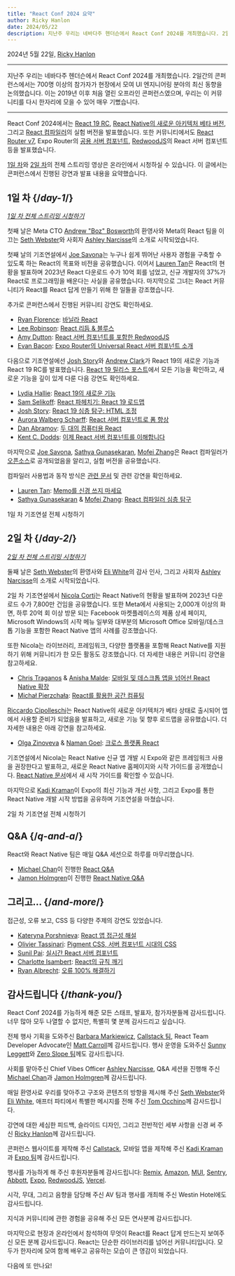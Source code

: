 ```yaml
---
title: "React Conf 2024 요약"
author: Ricky Hanlon
date: 2024/05/22
description: 지난주 우리는 네바다주 헨더슨에서 React Conf 2024를 개최했습니다. 2일간의 콘퍼런스에서는 700명 이상의 참가자가 현장에서 모여 UI 엔지니어링 분야의 최신 동향을 논의했습니다. 이 글에서는 콘퍼런스에서 진행된 강연과 발표 내용을 요약했습니다.
---
```


2024년 5월 22일, [Ricky Hanlon](https://twitter.com/rickhanlonii)

---

<Intro>

지난주 우리는 네바다주 헨더슨에서 React Conf 2024를 개최했습니다. 2일간의 콘퍼런스에서는 700명 이상의 참가자가 현장에서 모여 UI 엔지니어링 분야의 최신 동향을 논의했습니다. 이는 2019년 이후 처음 열린 오프라인 콘퍼런스였으며, 우리는 이 커뮤니티를 다시 한자리에 모을 수 있어 매우 기뻤습니다.

</Intro>

---

React Conf 2024에서는 [React 19 RC](/blog/2024/12/05/react-19), [React Native의 새로운 아키텍처 베타 버전](https://github.com/reactwg/react-native-new-architecture/discussions/189), 그리고 [React 컴파일러](/learn/react-compiler)의 실험 버전을 발표했습니다. 또한 커뮤니티에서도 [React Router v7](https://remix.run/blog/merging-remix-and-react-router), Expo Router의 [공용 서버 컴포넌트](https://www.youtube.com/watch?v=T8TZQ6k4SLE&t=20765s), [RedwoodJS](https://redwoodjs.com/blog/rsc-now-in-redwoodjs)의 React 서버 컴포넌트 등을 발표했습니다.

[1일 차](https://www.youtube.com/watch?v=T8TZQ6k4SLE)와 [2일 차](https://www.youtube.com/watch?v=0ckOUBiuxVY)의 전체 스트리밍 영상은 온라인에서 시청하실 수 있습니다. 이 글에서는 콘퍼런스에서 진행된 강연과 발표 내용을 요약했습니다.

## 1일 차 {/*day-1*/}

_[1일 차 전체 스트리밍 시청하기](https://www.youtube.com/watch?v=T8TZQ6k4SLE&t=973s)_

첫째 날은 Meta CTO [Andrew "Boz" Bosworth](https://www.threads.net/@boztank)의 환영사와 Meta의 React 팀을 이끄는 [Seth Webster](https://twitter.com/sethwebster)와 사회자 [Ashley Narcisse](https://twitter.com/_darkfadr)의 소개로 시작되었습니다.

첫째 날의 기조연설에서 [Joe Savona](https://twitter.com/en_JS)는 누구나 쉽게 뛰어난 사용자 경험을 구축할 수 있도록 하는 React의 목표와 비전을 공유했습니다. 이어서 [Lauren Tan](https://twitter.com/potetotes)은 React의 현황을 발표하며 2023년 React 다운로드 수가 10억 회를 넘었고, 신규 개발자의 37%가 React로 프로그래밍을 배운다는 사실을 공유했습니다. 마지막으로 그녀는 React 커뮤니티가 React를 React 답게 만들기 위해 한 일들을 강조했습니다.

추가로 콘퍼런스에서 진행된 커뮤니티 강연도 확인하세요.

- [Ryan Florence](https://twitter.com/ryanflorence): [바닐라 React](https://www.youtube.com/watch?v=T8TZQ6k4SLE&t=5542s)
- [Lee Robinson](https://twitter.com/leeerob): [React 리듬 & 블루스](https://www.youtube.com/watch?v=0ckOUBiuxVY&t=12728s)
- [Amy Dutton](https://twitter.com/selfteachme): [React 서버 컴포넌트를 포함한 RedwoodJS](https://www.youtube.com/watch?v=T8TZQ6k4SLE&t=26815s)
- [Evan Bacon](https://twitter.com/Baconbrix): [Expo Router의 Universal React 서버 컴포넌트 소개](https://www.youtube.com/watch?v=T8TZQ6k4SLE&t=20765s)

다음으로 기조연설에선 [Josh Story](https://twitter.com/joshcstory)와 [Andrew Clark](https://twitter.com/acdlite)가 React 19의 새로운 기능과 React 19 RC를 발표했습니다. [React 19 릴리스 포스트](/blog/2024/12/05/react-19)에서 모든 기능을 확인하고, 새로운 기능을 깊이 있게 다룬 다음 강연도 확인하세요.

- [Lydia Hallie](https://twitter.com/lydiahallie): [React 19의 새로운 기능](https://www.youtube.com/watch?v=T8TZQ6k4SLE&t=8880s)
- [Sam Selikoff](https://twitter.com/samselikoff): [React 파헤치기: React 19 로드맵](https://www.youtube.com/watch?v=T8TZQ6k4SLE&t=10112s)
- [Josh Story](https://twitter.com/joshcstory): [React 19 심층 탐구: HTML 조정](https://www.youtube.com/watch?v=T8TZQ6k4SLE&t=24916s)
- [Aurora Walberg Scharff](https://twitter.com/aurorascharff): [React 서버 컴포넌트로 폼 향상](https://www.youtube.com/watch?v=0ckOUBiuxVY&t=25280s)
- [Dan Abramov](https://bsky.app/profile/danabra.mov): [두 대의 컴퓨터용 React](https://www.youtube.com/watch?v=T8TZQ6k4SLE&t=18825s)
- [Kent C. Dodds](https://twitter.com/kentcdodds): [이제 React 서버 컴포넌트를 이해합니다](https://www.youtube.com/watch?v=0ckOUBiuxVY&t=11256s) 

마지막으로 [Joe Savona](https://twitter.com/en_JS), [Sathya Gunasekaran](https://twitter.com/_gsathya), [Mofei Zhang](https://twitter.com/zmofei)은 React 컴파일러가 [오픈소스](https://github.com/facebook/react/pull/29061)로 공개되었음을 알리고, 실험 버전을 공유했습니다.

컴파일러 사용법과 동작 방식은 [관련 문서](/learn/react-compiler) 및 관련 강연을 확인하세요.

- [Lauren Tan](https://twitter.com/potetotes): [Memo를 신경 쓰지 마세요](https://www.youtube.com/watch?v=T8TZQ6k4SLE&t=12020s)
- [Sathya Gunasekaran](https://twitter.com/_gsathya) & [Mofei Zhang](https://twitter.com/zmofei): [React 컴파일러 심층 탐구](https://www.youtube.com/watch?v=0ckOUBiuxVY&t=9313s) 

1일 차 기조연설 전체 시청하기

<YouTubeIframe src="https://www.youtube.com/embed/T8TZQ6k4SLE?t=973s" />

## 2일 차 {/*day-2*/}

_[2일 차 전체 스트리밍 시청하기](https://www.youtube.com/watch?v=0ckOUBiuxVY&t=1720s)_

둘째 날은 [Seth Webster](https://twitter.com/sethwebster)의 환영사와 [Eli White](https://x.com/Eli_White)의 감사 인사, 그리고 사회자 [Ashley Narcisse](https://twitter.com/_darkfadr)의 소개로 시작되었습니다.

2일 차 기조연설에서 [Nicola Corti](https://twitter.com/cortinico)는 React Native의 현황을 발표하며 2023년 다운로드 수가 7,800만 건임을 공유했습니다. 또한 Meta에서 사용되는 2,000개 이상의 화면, 하루 20억 회 이상 방문 되는 Facebook 마켓플레이스의 제품 상세 페이지, Microsoft Windows의 시작 메뉴 일부와 대부분의 Microsoft Office 모바일/데스크톱 기능을 포함한 React Native 앱의 사례를 강조했습니다.

또한 Nicola는 라이브러리, 프레임워크, 다양한 플랫폼을 포함해 React Native를 지원하기 위해 커뮤니티가 한 모든 활동도 강조했습니다. 더 자세한 내용은 커뮤니티 강연을 참고하세요.

- [Chris Traganos](https://twitter.com/chris_trag) & [Anisha Malde](https://twitter.com/anisha_malde): [모바일 및 데스크톱 앱을 넘어선 React Native 확장](https://www.youtube.com/watch?v=0ckOUBiuxVY&t=5798s)
- [Michał Pierzchała](https://twitter.com/thymikee): [React를 활용한 공간 컴퓨팅](https://www.youtube.com/watch?v=0ckOUBiuxVY&t=22525s)

[Riccardo Cipolleschi](https://twitter.com/cipolleschir)는 React Native의 새로운 아키텍처가 베타 상태로 출시되어 앱에서 사용할 준비가 되었음을 발표하고, 새로운 기능 및 향후 로드맵을 공유했습니다. 더 자세한 내용은 아래 강연을 참고하세요.

- [Olga Zinoveva](https://github.com/SlyCaptainFlint) & [Naman Goel](https://twitter.com/naman34): [크로스 플랫폼 React](https://www.youtube.com/watch?v=0ckOUBiuxVY&t=26569s)

기조연설에서 Nicola는 React Native 신규 앱 개발 시 Expo와 같은 프레임워크 사용을 권장한다고 발표하고, 새로운 React Native 홈페이지와 시작 가이드를 공개했습니다. [React Native 문서](https://reactnative.dev/docs/next/environment-setup)에서 새 시작 가이드를 확인할 수 있습니다.

마지막으로 [Kadi Kraman](https://twitter.com/kadikraman)이 Expo의 최신 기능과 개선 사항, 그리고 Expo를 통한 React Native 개발 시작 방법을 공유하며 기조연설을 마쳤습니다.

2일 차 기조연설 전체 시청하기

<YouTubeIframe src="https://www.youtube.com/embed/0ckOUBiuxVY?t=1720s" />

## Q&A {/*q-and-a*/}

React와 React Native 팀은 매일 Q&A 세션으로 하루를 마무리했습니다.

- [Michael Chan](https://twitter.com/chantastic)이 진행한 [React Q&A](https://www.youtube.com/watch?v=T8TZQ6k4SLE&t=27518s) 
- [Jamon Holmgren](https://twitter.com/jamonholmgren)이 진행한 [React Native Q&A](https://www.youtube.com/watch?v=0ckOUBiuxVY&t=27935s)

## 그리고... {/*and-more*/}

접근성, 오류 보고, CSS 등 다양한 주제의 강연도 있었습니다.

- [Kateryna Porshnieva](https://twitter.com/krambertech): [React 앱 접근성 해설](https://www.youtube.com/watch?v=0ckOUBiuxVY&t=20655s)
- [Olivier Tassinari](https://twitter.com/olivtassinari): [Pigment CSS, 서버 컴포넌트 시대의 CSS](https://www.youtube.com/watch?v=0ckOUBiuxVY&t=21696s)
- [Sunil Pai](https://twitter.com/threepointone): [실시간 React 서버 컴포넌트](https://www.youtube.com/watch?v=T8TZQ6k4SLE&t=24070s)
- [Charlotte Isambert](https://twitter.com/c_isambert): [React의 규칙 깨기](https://www.youtube.com/watch?v=T8TZQ6k4SLE&t=25862s)
- [Ryan Albrecht](https://github.com/ryan953): [오류 100% 해결하기](https://www.youtube.com/watch?v=0ckOUBiuxVY&t=19881s)

## 감사드립니다 {/*thank-you*/}

React Conf 2024를 가능하게 해준 모든 스태프, 발표자, 참가자분들께 감사드립니다. 너무 많아 모두 나열할 수 없지만, 특별히 몇 분께 감사드리고 싶습니다.

전체 행사 기획을 도와주신 [Barbara Markiewicz](https://twitter.com/barbara_markie), [Callstack 팀](https://www.callstack.com/), React Team Developer Advocate인 [Matt Carroll](https://twitter.com/mattcarrollcode)께 감사드립니다. 행사 운영을 도와주신 [Sunny Leggett](https://zeroslopeevents.com/about)와 [Zero Slope 팀](https://zeroslopeevents.com)께도 감사드립니다.

사회를 맡아주신 Chief Vibes Officer [Ashley Narcisse](https://twitter.com/_darkfadr), Q&A 세션을 진행해 주신 [Michael Chan](https://twitter.com/chantastic)과 [Jamon Holmgren](https://twitter.com/jamonholmgren)께 감사드립니다.

매일 환영사로 우리를 맞아주고 구조와 콘텐츠의 방향을 제시해 주신 [Seth Webster](https://twitter.com/sethwebster)와 [Eli White](https://x.com/Eli_White), 애프터 파티에서 특별한 메시지를 전해 주신 [Tom Occhino](https://twitter.com/tomocchino)께 감사드립니다.

강연에 대한 세심한 피드백, 슬라이드 디자인, 그리고 전반적인 세부 사항을 신경 써 주신 [Ricky Hanlon](https://www.youtube.com/watch?v=FxTZL2U-uKg&t=1263s)께 감사드립니다.

콘퍼런스 웹사이트를 제작해 주신 [Callstack](https://www.callstack.com/), 모바일 앱을 제작해 주신 [Kadi Kraman](https://twitter.com/kadikraman)과 [Expo 팀](https://expo.dev/)께 감사드립니다.

행사를 가능하게 해 주신 후원자분들께 감사드립니다: [Remix](https://remix.run/), [Amazon](https://developer.amazon.com/apps-and-games?cmp=US_2024_05_3P_React-Conf-2024&ch=prtnr&chlast=prtnr&pub=ref&publast=ref&type=org&typelast=org), [MUI](https://mui.com/), [Sentry](https://sentry.io/for/react/?utm_source=sponsored-conf&utm_medium=sponsored-event&utm_campaign=frontend-fy25q2-evergreen&utm_content=logo-reactconf2024-learnmore), [Abbott](https://www.jobs.abbott/software), [Expo](https://expo.dev/), [RedwoodJS](https://redwoodjs.com/), [Vercel](https://vercel.com).

시각, 무대, 그리고 음향을 담당해 주신 AV 팀과 행사를 개최해 주신 Westin Hotel에도 감사드립니다.

지식과 커뮤니티에 관한 경험을 공유해 주신 모든 연사분께 감사드립니다.

마지막으로 현장과 온라인에서 참석하여 무엇이 React를 React 답게 만드는지 보여주신 모든 분께 감사드립니다. React는 단순한 라이브러리를 넘어선 커뮤니티입니다. 모두가 한자리에 모여 함께 배우고 공유하는 모습이 큰 영감이 되었습니다.

다음에 또 만나요!
